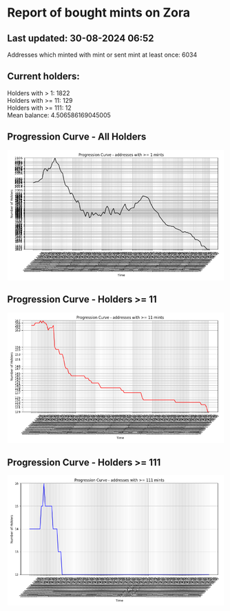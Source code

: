 # Report of bought mints on Zora
## Last updated: 30-08-2024 06:52
Addresses which minted with mint or sent mint at least once: 6034

## Current holders:
Holders with > 1: 1822  
Holders with >= 11: 129  
Holders with >= 111: 12  
Mean balance: 4.506586169045005  

## Progression Curve - All Holders
![addresses with >= 1 mint](progression_curve_all.png)
## Progression Curve - Holders >= 11
![addresses with >= 11 mints](progression_curve_gt_11.png)
## Progression Curve - Holders >= 111
![addresses with >= 111 mints](progression_curve_gt_111.png)
